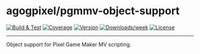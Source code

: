 # agogpixel/pgmmv-object-support

[![Build & Test](https://github.com/agogpixel/pgmmv-object-support/actions/workflows/build-and-test.yml/badge.svg)](https://github.com/agogpixel/pgmmv-object-support/actions/workflows/build-and-test.yml)
[![Coverage](https://img.shields.io/endpoint?url=https://gist.githubusercontent.com/kidthales/8783260504aa23bb1c4dd36f0ba3be01/raw/pgmmv-object-support__heads_main.json)](https://agogpixel.github.io/pgmmv-object-support/coverage)
[![Version](https://img.shields.io/npm/v/@agogpixel/pgmmv-object-support.svg)](https://npmjs.org/package/@agogpixel/pgmmv-object-support)
[![Downloads/week](https://img.shields.io/npm/dw/@agogpixel/pgmmv-object-support.svg)](https://npmjs.org/package/@agogpixel/pgmmv-object-support)
[![License](https://img.shields.io/npm/l/@agogpixel/pgmmv-object-support.svg)](https://github.com/agogpixel/pgmmv-object-support/blob/main/LICENSE)

<hr>

Object support for Pixel Game Maker MV scripting.
